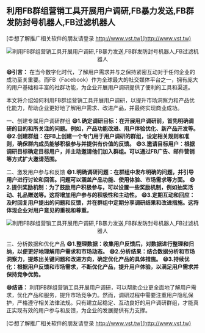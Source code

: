 ## **利用FB群组营销工具开展用户调研,FB暴力发送,FB群发防封号机器人,FB过滤机器人**

[😍想了解推广相关软件的朋友请登录 http://www.vst.tw](http://www.vst.tw)

 <center><img src="https://vst.tw/MP4/tuiguang/png/1.png" alt="利用FB群组营销工具开展用户调研,FB暴力发送,FB群发防封号机器人,FB过滤机器人"></center>

**😄引言：**
在当今数字化时代，了解用户需求并与之保持紧密互动对于任何企业的成功至关重要。而FB（Facebook）作为全球最大的社交媒体平台之一，拥有庞大的用户基础和丰富的社群功能，为企业开展用户调研提供了便利的工具和渠道。

本文将介绍如何利用FB群组营销工具开展用户调研，以提升市场洞察力和产品优化能力，帮助企业更好地了解用户需求、改进产品，并最终实现商业成功。

一、创建专属用户调研群组
**😄1.确定调研目标：在开展用户调研前，首先明确调研的目的和所关注的问题。例如，产品功能改进、用户体验优化、新产品开发等。**
**😄2.创建群组：在FB上创建一个专门用于用户调研的群组，设定相关规则和准则，确保群内成员能够积极参与并提供有价值的反馈。**
**😄3.邀请目标用户：根据调研目标确定目标用户，并主动邀请他们加入群组。可以通过FB广告、邮件营销等方式扩大邀请范围。**

二、激发用户参与和反馈
**😄1.明确调研问题：在群组中发布明确的问题，并引导用户进行讨论和回答。问题可以涵盖产品功能、使用体验、市场需求等方面。**
**😄2.提供奖励机制：为了鼓励用户积极参与，可以设置一些奖励机制，例如抽奖活动、礼品赠送等。这将增加用户参与的积极性和主动性。**
**😄3.定期互动和回应：及时回复用户提出的问题和反馈，并在群组中定期分享调研结果和改进措施。这将体现企业对用户意见的重视和尊重。**

 <center><img src="https://vst.tw/MP4/tuiguang/png/8.png" alt="利用FB群组营销工具开展用户调研,FB暴力发送,FB群发防封号机器人,FB过滤机器人"></center>

三、分析数据和优化产品
**😄1.整理数据：收集用户反馈后，对数据进行整理和归纳，以便更好地理解用户需求和市场动态。**
**😄2.分析结果：结合数据分析和市场洞察力，提炼出关键问题和改进方向，确定优化产品的具体措施。**
**😄3.持续优化：根据用户反馈和市场需求，不断优化产品，提升用户体验，以满足用户需求并保持竞争优势。**

**😄结语：**
利用FB群组营销工具开展用户调研，可以帮助企业更全面地了解用户需求，优化产品和服务，提升市场竞争力。然而，调研过程中需要注重用户隐私保护，严格遵守相关法律法规。只有建立起稳定、互动良好的用户调研群组，才能真正实现有效的用户参与和反馈，为企业的发展提供有力支撑。

[😍想了解推广相关软件的朋友请登录 http://www.vst.tw](http://www.vst.tw)



